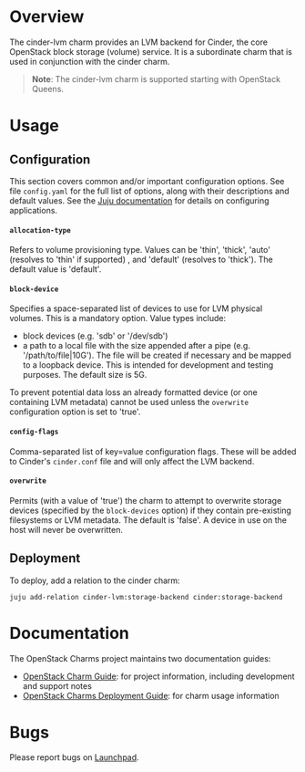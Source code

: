 # Overview

The cinder-lvm charm provides an LVM backend for Cinder, the core OpenStack
block storage (volume) service. It is a subordinate charm that is used in
conjunction with the cinder charm.

> **Note**: The cinder-lvm charm is supported starting with OpenStack Queens.

# Usage

## Configuration

This section covers common and/or important configuration options. See file
`config.yaml` for the full list of options, along with their descriptions and
default values. See the [Juju documentation][juju-docs-config-apps] for details
on configuring applications.

#### `allocation-type`

Refers to volume provisioning type. Values can be 'thin', 'thick', 'auto'
(resolves to 'thin' if supported) , and 'default' (resolves to 'thick'). The
default value is 'default'.

#### `block-device`

Specifies a space-separated list of devices to use for LVM physical volumes.
This is a mandatory option. Value types include:

* block devices (e.g. 'sdb' or '/dev/sdb')
* a path to a local file with the size appended after a pipe (e.g.
  '/path/to/file|10G'). The file will be created if necessary and be mapped to
  a loopback device. This is intended for development and testing purposes. The
  default size is 5G.

To prevent potential data loss an already formatted device (or one containing
LVM metadata) cannot be used unless the `overwrite` configuration option is set
to 'true'.

#### `config-flags`

Comma-separated list of key=value configuration flags. These will be added to
Cinder's `cinder.conf` file and will only affect the LVM backend.

#### `overwrite`

Permits (with a value of 'true') the charm to attempt to overwrite storage
devices (specified by the `block-devices` option) if they contain pre-existing
filesystems or LVM metadata. The default is 'false'. A device in use on the
host will never be overwritten.

## Deployment

To deploy, add a relation to the cinder charm:

    juju add-relation cinder-lvm:storage-backend cinder:storage-backend

# Documentation

The OpenStack Charms project maintains two documentation guides:

* [OpenStack Charm Guide][cg]: for project information, including development
  and support notes
* [OpenStack Charms Deployment Guide][cdg]: for charm usage information

# Bugs

Please report bugs on [Launchpad][lp-bugs-charm-cinder-lvm].

<!-- LINKS -->

[cg]: https://docs.openstack.org/charm-guide
[cdg]: https://docs.openstack.org/project-deploy-guide/charm-deployment-guide
[lp-bugs-charm-cinder-lvm]: https://bugs.launchpad.net/charm-cinder-lvm/+filebug
[juju-docs-config-apps]: https://juju.is/docs/configuring-applications
